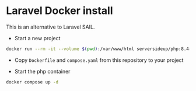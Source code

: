 # Laravel Docker install

This is an alternative to Laravel SAIL.

- Start a new project

```bash
docker run --rm -it --volume $(pwd):/var/www/html serversideup/php:8.4-cli bash -c "composer global require laravel/installer && /composer/vendor/bin/laravel new"
```

- Copy `Dockerfile` and `compose.yaml` from this repository to your project

- Start the php container

```bash
docker compose up -d
```

